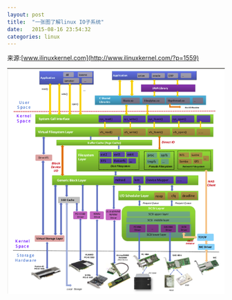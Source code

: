 ```yaml
---
layout: post
title:  "一张图了解linux IO子系统"
date:   2015-08-16 23:54:32
categories: linux 
---
```

来源:[www.ilinuxkernel.com](http://www.ilinuxkernel.com/?p=1559)

![iostack](/images/linux_io_stackv1.0.png "iostack")

